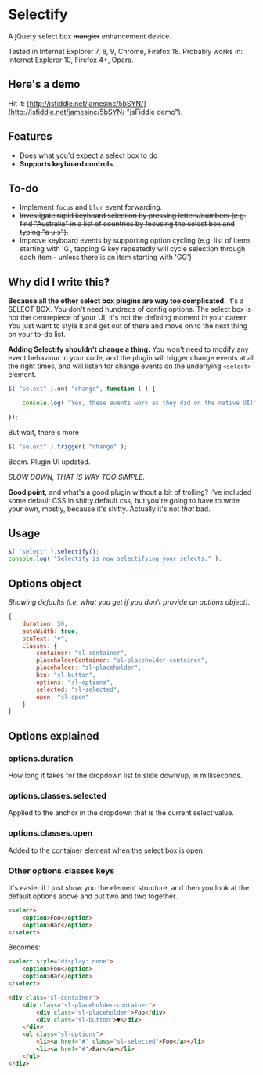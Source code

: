 # Selectify

A jQuery select box ~~mangler~~ enhancement device.

Tested in Internet Explorer 7, 8, 9, Chrome, Firefox 18.
Probably works in: Internet Explorer 10, Firefox 4+, Opera.

## Here's a demo

Hit it: [http://jsfiddle.net/jamesinc/5bSYN/](http://jsfiddle.net/jamesinc/5bSYN/ "jsFiddle demo").

## Features

* Does what you'd expect a select box to do
* **Supports keyboard controls**

## To-do

* Implement `focus` and `blur` event forwarding.
* ~~Investigate rapid keyboard selection by pressing letters/numbers (e.g. find "Australia" in a list
  of countries by focusing the select box and typing "a u s").~~
* Improve keyboard events by supporting option cycling (e.g. list of items starting with 'G', tapping G key repeatedly will cycle selection through each item - unless there is an item starting with 'GG')

## Why did I write this?

**Because all the other select box plugins are way too complicated.** It's a SELECT BOX.
You don't need hundreds of config options. The select box is not the centrepiece of your
UI; it's not the defining moment in your career. You just want to style it and get out of
there and move on to the next thing on your to-do list.

**Adding Selectify shouldn't change a thing.** You won't need to modify any event behaviour
in your code, and the plugin will trigger change events at all the right times, and
will listen for change events on the underlying `<select>` element.

```javascript
$( "select" ).on( "change", function ( ) {

	console.log( "Yes, these events work as they did on the native UI!" );

});
```

But wait, there's more

```javascript
$( "select" ).trigger( "change" );
```

Boom. Plugin UI updated.

*SLOW DOWN, THAT IS WAY TOO SIMPLE.*

**Good point,** and what's a good plugin without a bit of trolling? I've included some
default CSS in shitty.default.css, but you're going to have to write your own, mostly,
because it's shitty. Actually it's not *that* bad.

## Usage

```javascript
$( "select" ).selectify();
console.log( "Selectify is now selectifying your selects." );
```

## Options object

*Showing defaults (i.e. what you get if you don't provide an options object).*

```javascript
{
	duration: 50,
	autoWidth: true,
	btnText: "▼",
	classes: {
		container: "sl-container",
		placeholderContainer: "sl-placeholder-container",
		placeholder: "sl-placeholder",
		btn: "sl-button",
		options: "sl-options",
		selected: "sl-selected",
		open: "sl-open"
	}
}
```

## Options explained

### options.duration

How long it takes for the dropdown list to slide down/up, in milliseconds.

### options.classes.selected

Applied to the anchor in the dropdown that is the current select value.

### options.classes.open

Added to the container element when the select box is open.


### Other options.classes keys

It's easier if I just show you the element structure, and then you look at
the default options above and put two and two together.

```html
<select>
	<option>Foo</option>
	<option>Bar</option>
</select>
```

Becomes:

```html
<select style="display: none">
	<option>Foo</option>
	<option>Bar</option>
</select>

<div class="sl-container">
	<div class="sl-placeholder-container">
		<div class="sl-placeholder">Foo</div>
		<div class="sl-button">▼</div>
	</div>
	<ul class="sl-options">
		<li><a href="#" class="sl-selected">Foo</a></li>
		<li><a href="#">Bar</a></li>
	</ul>
</div>
```
